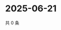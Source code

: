 # 2025-06-21

共 0 条

<!-- BEGIN ZHIHUQUESTIONS -->
<!-- 最后更新时间 Sat Jun 21 2025 16:13:58 GMT+0800 (China Standard Time) -->

<!-- END ZHIHUQUESTIONS -->

